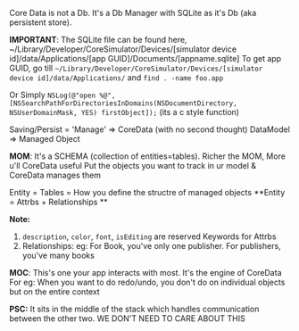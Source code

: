 
Core Data is not a Db. It's a Db Manager with SQLite as it's Db (aka persistent store).

**IMPORTANT**: The SQLite file can be found here, ~/Library/Developer/CoreSimulator/Devices/[simulator device id]/data/Applications/[app GUID]/Documents/[appname.sqlite]
To get app GUID, go till `~/Library/Developer/CoreSimulator/Devices/[simulator device id]/data/Applications/`
and `find . -name foo.app`

Or Simply `NSLog(@"open %@", [NSSearchPathForDirectoriesInDomains(NSDocumentDirectory, NSUserDomainMask, YES) firstObject]);`
(its a c style function)


Saving/Persist = 'Manage' => CoreData (with no second thought)
DataModel => Managed Object


**MOM**: It's a SCHEMA (collection of entities=tables). Richer the MOM, More u'll CoreData useful
Put the objects you want to track in ur model & CoreData manages them

Entity = Tables = How you define the structre of managed objects
    **Entity = Attrbs + Relationships **
    
__Note:__ 
1. `description`, `color`, `font`, `isEditing` are reserved Keywords for Attrbs
2. Relationships: eg:  For Book, you've only one publisher. For publishers, you've many books



**MOC**: 
This's one your app interacts with most. It's the engine of CoreData
For eg: When you want to do redo/undo, you don't do on individual objects but on the entire context



**PSC:**
It sits in the middle of the stack which handles communication between the other two.
WE DON'T NEED TO CARE ABOUT THIS
